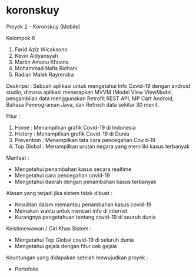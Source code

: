 # koronskuy
Proyek 2 - Koronskuy (Mobile)

Kelompok 6
1. Farid Aziz Wicaksono
2. Kevin Aldyansyah
3. Martin Amanu Khusna
4. Mohammad Nafis Ridhani
5. Radian Malek Rayrendra

Deskripsi : 
Sebuah aplikasi untuk mengetahui Info Covid-19 dengan android studio, dimana aplikasi
menerapkan MVVM (Model View ViewModel, pengambilan data menggunakan Retrofit
REST API, MP Cart Android, Bahasa Pemrograman Java, dan Refresh data sekitar 30 menit. 

Fitur		:
1.	Home		    : Menampilkan grafik Covid-19 di Indonesia
2.	History		  : Menampilkan grafik Covid-19 di Dunia
3.	Prevention	: Menampilkan tata cara pencegahan Covid-19
4.	Top Global	: Menampilkan urutan negara yang memiliki kasus terbanyak

Manfaat	:
-	Mengetahui penambahan kasus secara realtime
-	Mengetahui cara pencegahan covid-19
-	Mengetahui daerah dengan penambahan kasus terbanyak

Alasan yang terjadi jika sistem tidak dibuat	:
-	Kesulitan dalam memantau penambahan kasus covid-19
-	Memakan waktu untuk mencari info di internet
-	Kurangnya pengetahuan tentang covid-19 di seuruh dunia

Keistimewawan / Ciri Khas Sistem		:
-	Mengetahui Top Global covid-19 di seluruh dunia
-	Mengetahui gejala dengan fitur cek gejala

Keuntungan yang didapakan setelah mewujudkan proyek :
-	Portofolio
